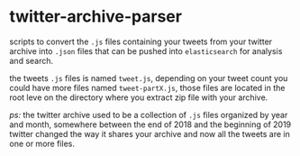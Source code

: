 # twitter-archive-parser

scripts to convert the `.js` files containing your tweets from your twitter archive into `.json` files that can be pushed into `elasticsearch` for analysis and search.

the tweets `.js` files is named `tweet.js`, depending on your tweet count you could have more files named `tweet-partX.js`, those files are located in the root leve on the directory where you extract zip file with your archive.

*ps:* the twitter archive used to be a collection of `.js` files organized by year and month, somewhere between the end of 2018 and the beginning of 2019 twitter changed the way it shares your archive and now all the tweets are in one or more files.
